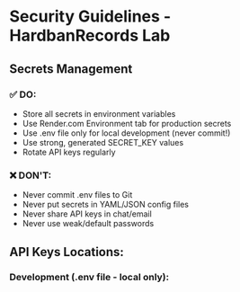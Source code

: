 # Security Guidelines - HardbanRecords Lab

## Secrets Management

### ✅ DO:
- Store all secrets in environment variables
- Use Render.com Environment tab for production secrets
- Use .env file only for local development (never commit!)
- Use strong, generated SECRET_KEY values
- Rotate API keys regularly

### ❌ DON'T:
- Never commit .env files to Git
- Never put secrets in YAML/JSON config files
- Never share API keys in chat/email
- Never use weak/default passwords

## API Keys Locations:

### Development (.env file - local only):